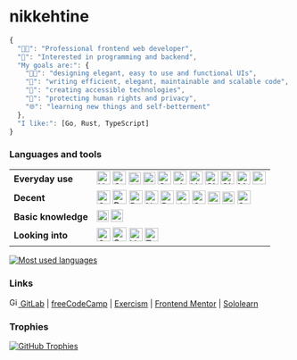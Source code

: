 # nikkehtine

```javascript
{
  "👨‍💻": "Professional frontend web developer",
  "🤩": "Interested in programming and backend",
  "My goals are:": {
    "👨‍🎨": "designing elegant, easy to use and functional UIs",
    "🏢": "writing efficient, elegant, maintainable and scalable code",
    "🤝": "creating accessible technologies",
    "🔐": "protecting human rights and privacy",
    "🌐": "learning new things and self-betterment"
  },
  "I like:": [Go, Rust, TypeScript]
}
```

### Languages and tools

<table>
<tr>
  <td><b>Everyday use</b></td>
  <td>
    <img height="24px" alt="HTML 5" src="https://cdn.jsdelivr.net/gh/devicons/devicon/icons/html5/html5-original-wordmark.svg" />
    <img height="24px" alt="CSS 3" src="https://cdn.jsdelivr.net/gh/devicons/devicon/icons/css3/css3-original-wordmark.svg" />
    <img height="22px" alt="JavaScript" src="https://cdn.jsdelivr.net/gh/devicons/devicon/icons/javascript/javascript-original.svg" />
    <img height="22px" alt="TypeScript" src="https://cdn.jsdelivr.net/gh/devicons/devicon/icons/typescript/typescript-original.svg" />
    <img height="24px" alt="Go" src="https://cdn.jsdelivr.net/gh/devicons/devicon/icons/go/go-original-wordmark.svg" />
    <img height="24px" alt="git" src="https://cdn.jsdelivr.net/gh/devicons/devicon/icons/git/git-original.svg" />
    <img height="24px" alt="Linux" src="https://cdn.jsdelivr.net/gh/devicons/devicon/icons/linux/linux-original.svg" />
    <img height="24px" alt="GitHub" src="https://cdn.jsdelivr.net/gh/devicons/devicon/icons/github/github-original.svg" />
    <img height="24px" alt="GitLab" src="https://cdn.jsdelivr.net/gh/devicons/devicon/icons/gitlab/gitlab-original.svg" />
    <img height="24px" alt="Markdown" src="https://cdn.jsdelivr.net/gh/devicons/devicon/icons/markdown/markdown-original.svg" />
    <img height="24px" alt="npm" src="https://cdn.jsdelivr.net/gh/devicons/devicon/icons/npm/npm-original-wordmark.svg" />
  </td>
</tr>
<tr>
  <td><b>Decent</b></td>
  <td>
    <img height="24px" alt="C" src="https://cdn.jsdelivr.net/gh/devicons/devicon/icons/c/c-original.svg" />
    <img height="25px" alt="Rust" src="https://www.rust-lang.org/logos/rust-logo-512x512.png" />
    <img height="24px" alt="React" src="https://cdn.jsdelivr.net/gh/devicons/devicon/icons/react/react-original.svg" />
    <img height="24px" alt="Next JS" src="https://seeklogo.com/images/N/next-js-icon-logo-EE302D5DBD-seeklogo.com.png" />
    <img height="24px" alt="Python" src="https://cdn.jsdelivr.net/gh/devicons/devicon/icons/python/python-original.svg" />
    <img height="24px" alt="Java" src="https://cdn.jsdelivr.net/gh/devicons/devicon/icons/java/java-original.svg" />
    <img height="24px" alt="C Sharp" src="https://cdn.jsdelivr.net/gh/devicons/devicon/icons/csharp/csharp-original.svg" />
    <img height="22px" alt="Adobe Photoshop" src="https://cdn.jsdelivr.net/gh/devicons/devicon/icons/photoshop/photoshop-plain.svg" />
    <img height="22px" alt="Adobe Illustrator" src="https://cdn.jsdelivr.net/gh/devicons/devicon/icons/illustrator/illustrator-plain.svg" />
    <img height="24px" alt="Sass" src="https://cdn.jsdelivr.net/gh/devicons/devicon/icons/sass/sass-original.svg" />
  </td>
</tr>
<tr>
  <td><b>Basic knowledge</b></td>
  <td>
    <img height="21px" alt="Kotlin" src="https://upload.wikimedia.org/wikipedia/commons/7/74/Kotlin_Icon.png" />
    <img height="22px" alt="Figma" src="https://cdn.jsdelivr.net/gh/devicons/devicon/icons/figma/figma-original.svg" />
  </td>
</tr>
<tr>
  <td><b>Looking into</b></td>
  <td>
    <img height="24px" alt="Godot" src="https://cdn.jsdelivr.net/gh/devicons/devicon/icons/godot/godot-original.svg" />
    <img height="25px" alt="Svelte" src="https://raw.githubusercontent.com/sveltejs/svelte/29052aba7d0b78316d3a52aef1d7ddd54fe6ca84/site/static/images/svelte-android-chrome-512.png" />
    <img height="24px" alt="Vue" src="https://cdn.jsdelivr.net/gh/devicons/devicon/icons/vuejs/vuejs-original.svg" />
    <img height="24px" alt="Tauri" src="https://cdn.worldvectorlogo.com/logos/tauri-1.svg" />
  </td>
</tr>
</table>

<a href="https://github.com/anuraghazra/github-readme-stats">
  <picture>
    <source media="(prefers-color-scheme: dark)" srcset="https://github-readme-stats.vercel.app/api/top-langs/?username=nikkehtine&theme=github_dark_dimmed&layout=compact&langs_count=6" />
    <source media="(prefers-color-scheme: light)" srcset="https://github-readme-stats.vercel.app/api/top-langs/?username=nikkehtine&theme=default&layout=compact&langs_count=6" />
    <img alt="Most used languages" src="https://github-readme-stats.vercel.app/api/top-langs/?username=nikkehtine&layout=compact&langs_count=6" />
  </picture>
</a>

### Links

[<img height="16px" alt="GitLab" src="https://cdn.jsdelivr.net/gh/devicons/devicon/icons/gitlab/gitlab-original.svg" /> GitLab](https://gitlab.com/nikkehtine) | [freeCodeCamp](https://www.freecodecamp.org/nikkehtine) | [Exercism](https://exercism.org/profiles/nikkehtine) | [Frontend Mentor](https://www.frontendmentor.io/profile/nikkehtine) | [Sololearn](https://www.sololearn.com/profile/12795719)

### Trophies

<a href="https://github.com/ryo-ma/github-profile-trophy">
  <picture>
    <source media="(prefers-color-scheme: dark)" srcset="https://github-profile-trophy.vercel.app/?username=nikkehtine&theme=dark_dimmed&margin-w=4&margin-h=4&no-frame=true" />
    <img alt="GitHub Trophies" src="https://github-profile-trophy.vercel.app/?username=nikkehtine&margin-w=4&margin-h=4&no-frame=true" />
  </picture>
</a>
